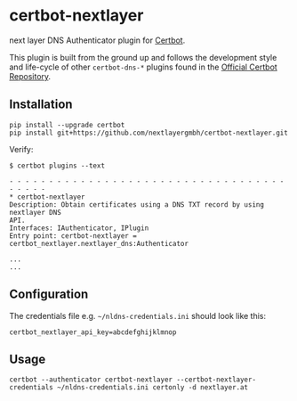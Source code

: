 certbot-nextlayer
============

next layer DNS Authenticator plugin for [Certbot](https://certbot.eff.org/).

This plugin is built from the ground up and follows the development style and life-cycle
of other `certbot-dns-*` plugins found in the
[Official Certbot Repository](https://github.com/certbot/certbot).

Installation
------------

```
pip install --upgrade certbot
pip install git+https://github.com/nextlayergmbh/certbot-nextlayer.git
```

Verify:

```
$ certbot plugins --text

- - - - - - - - - - - - - - - - - - - - - - - - - - - - - - - - - - - - - - - -
* certbot-nextlayer
Description: Obtain certificates using a DNS TXT record by using nextlayer DNS
API.
Interfaces: IAuthenticator, IPlugin
Entry point: certbot-nextlayer = certbot_nextlayer.nextlayer_dns:Authenticator

...
...
```

Configuration
-------------

The credentials file e.g. `~/nldns-credentials.ini` should look like this:

```
certbot_nextlayer_api_key=abcdefghijklmnop
```

Usage
-----


```
certbot --authenticator certbot-nextlayer --certbot-nextlayer-credentials ~/nldns-credentials.ini certonly -d nextlayer.at
```
